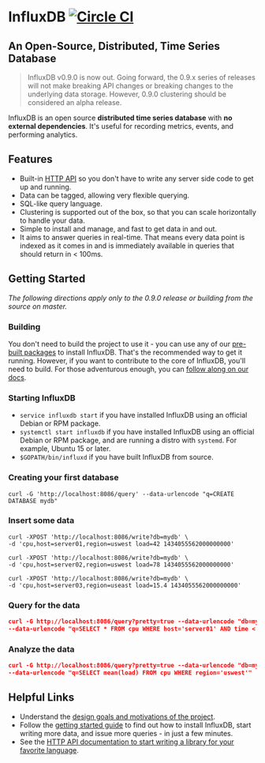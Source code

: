 # InfluxDB [![Circle CI](https://circleci.com/gh/influxdb/influxdb/tree/master.svg?style=svg)](https://circleci.com/gh/influxdb/influxdb/tree/master)

## An Open-Source, Distributed, Time Series Database

> InfluxDB v0.9.0 is now out. Going forward, the 0.9.x series of releases will not make breaking API changes or breaking changes to the underlying data storage. However, 0.9.0 clustering should be considered an alpha release.

InfluxDB is an open source **distributed time series database** with
**no external dependencies**. It's useful for recording metrics,
events, and performing analytics.

## Features

* Built-in [HTTP API](http://influxdb.com/docs/v0.9/concepts/reading_and_writing_data.html) so you don't have to write any server side code to get up and running.
* Data can be tagged, allowing very flexible querying.
* SQL-like query language.
* Clustering is supported out of the box, so that you can scale horizontally to handle your data.
* Simple to install and manage, and fast to get data in and out.
* It aims to answer queries in real-time. That means every data point is
  indexed as it comes in and is immediately available in queries that
  should return in < 100ms.

## Getting Started
*The following directions apply only to the 0.9.0 release or building from the source on master.*

### Building

You don't need to build the project to use it - you can use any of our
[pre-built packages](http://influxdb.com/download/index.html) to install InfluxDB. That's
the recommended way to get it running. However, if you want to contribute to the core of InfluxDB, you'll need to build.
For those adventurous enough, you can
[follow along on our docs](http://github.com/influxdb/influxdb/blob/master/CONTRIBUTING.md).

### Starting InfluxDB
* `service influxdb start` if you have installed InfluxDB using an official Debian or RPM package.
* `systemctl start influxdb` if you have installed InfluxDB using an official Debian or RPM package, and are running a distro with `systemd`. For example, Ubuntu 15 or later.
* `$GOPATH/bin/influxd` if you have built InfluxDB from source.

### Creating your first database

```
curl -G 'http://localhost:8086/query' --data-urlencode "q=CREATE DATABASE mydb"
```

### Insert some data
```
curl -XPOST 'http://localhost:8086/write?db=mydb' \
-d 'cpu,host=server01,region=uswest load=42 1434055562000000000'

curl -XPOST 'http://localhost:8086/write?db=mydb' \
-d 'cpu,host=server02,region=uswest load=78 1434055562000000000'

curl -XPOST 'http://localhost:8086/write?db=mydb' \
-d 'cpu,host=server03,region=useast load=15.4 1434055562000000000'
```

### Query for the data
```JSON
curl -G http://localhost:8086/query?pretty=true --data-urlencode "db=mydb" \
--data-urlencode "q=SELECT * FROM cpu WHERE host='server01' AND time < now() - 1d"
```

### Analyze the data
```JSON
curl -G http://localhost:8086/query?pretty=true --data-urlencode "db=mydb" \
--data-urlencode "q=SELECT mean(load) FROM cpu WHERE region='uswest'"
```

## Helpful Links

* Understand the [design goals and motivations of the project](http://influxdb.com/docs/v0.9/introduction/overview.html).
* Follow the [getting started guide](http://influxdb.com/docs/v0.9/introduction/getting_started.html) to find out how to install InfluxDB, start writing more data, and issue more queries - in just a few minutes.
* See the  [HTTP API documentation to start writing a library for your favorite language](http://influxdb.com/docs/v0.9/concepts/reading_and_writing_data.html).
